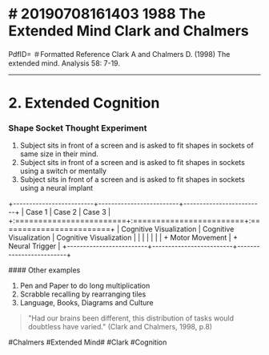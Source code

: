 # \# 20190708161403 1988 The Extended Mind Clark and Chalmers



PdfID= ＃Formatted Reference Clark A and Chalmers D. (1998) The extended mind. Analysis 58: 7-19.

------------------------------------------------------------------------

# 2. Extended Cognition

### Shape Socket Thought Experiment

1.  Subject sits in front of a screen and is asked to fit shapes in sockets of same size in their mind.
2.  Subject sits in front of a screen and is asked to fit shapes in sockets using a switch or mentally
3.  Subject sits in front of a screen and is asked to fit shapes in sockets using a neural implant

+-------------------------+-------------------------+-------------------------+
| Case 1                  | Case 2                  | Case 3                  |
+:========================+:========================+:========================+
| Cognitive Visualization | Cognitive Visualization | Cognitive Visualization |
|                         |                         |                         |
|                         | \+ Motor Movement       | \+ Neural Trigger       |
+-------------------------+-------------------------+-------------------------+

\#\#\#\# Other examples

1.  Pen and Paper to do long multiplication
2.  Scrabble recalling by rearranging tiles
3.  Language, Books, Diagrams and Culture

> \"Had our brains been different, this distribution of tasks would doubtless have varied.\" (Clark and Chalmers, 1998, p.8)

\#Chalmers \#Extended Mind\# \#Clark \#Cognition
